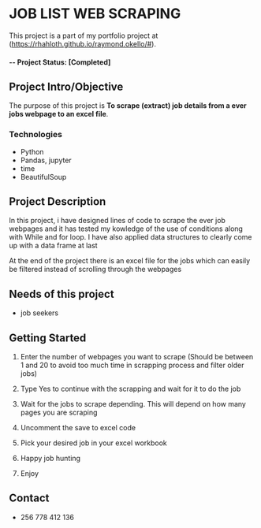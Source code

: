 # JOB LIST WEB SCRAPING

This project is a part of my portfolio project at (https://rhahloth.github.io/raymond.okello/#).

#### -- Project Status: [Completed]

## Project Intro/Objective

The purpose of this project is **To scrape (extract) job details from a ever jobs webpage to an excel file**.

### Technologies

- Python
- Pandas, jupyter
- time
- BeautifulSoup

## Project Description

In this project, i have designed lines of code to scrape the ever job webpages and it has tested my kowledge of the use of conditions along with While and for loop. I have also applied data structures to clearly come up with a data frame at last

At the end of the project there is an excel file for the jobs which can easily be filtered instead of scrolling through the webpages

## Needs of this project

- job seekers

## Getting Started

1. Enter the number of webpages you want to scrape (Should be between 1 and 20 to avoid too much time in scrapping process and filter older jobs)
2. Type Yes to continue with the scrapping and wait for it to do the job

3. Wait for the jobs to scrape depending. This will depend on how many pages you are scraping
4. Uncomment the save to excel code
5. Pick your desired job in your excel workbook
6. Happy job hunting
7. Enjoy


## Contact

- 256 778 412 136
